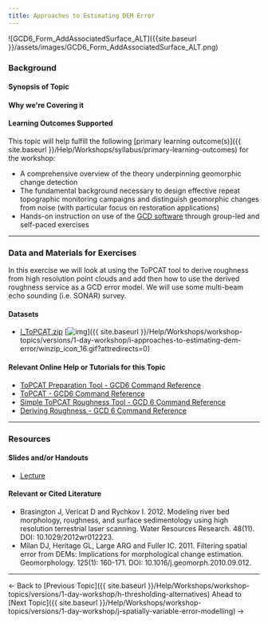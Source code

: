 ```yaml
---
title: Approaches to Estimating DEM Error
---
```


![GCD6_Form_AddAssociatedSurface_ALT]({{site.baseurl }}/assets/images/GCD6_Form_AddAssociatedSurface_ALT.png)

### Background

#### Synopsis of Topic

#### Why we're Covering it

#### Learning Outcomes Supported

This topic will help fulfill the following [primary learning outcome(s)]({{ site.baseurl }}/Help/Workshops/syllabus/primary-learning-outcomes) for the workshop:

- A comprehensive overview of the theory underpinning geomorphic change detection
- The fundamental background necessary to design effective repeat topographic monitoring campaigns and distinguish geomorphic changes from noise (with particular focus on restoration applications)
- Hands-on instruction on use of the [GCD software](http://www.joewheaton.org/Home/research/software/GCD) through group-led and self-paced exercises

------

### Data and Materials for Exercises

In this exercise we will look at using the ToPCAT tool to derive roughness from high resolution point clouds and add then how to use the derived roughness service as a GCD error model. We will use some multi-beam echo sounding (i.e. SONAR) survey. 

#### Datasets

- [I_ToPCAT.zip](http://etal.usu.edu/GCD/Workshop/2015_RRNW/Excercises/I_ToPCAT.zip) [![img](http://gcdworkshop.joewheaton.org/_/rsrc/1422837159323/workshop-topics/versions/1-day-workshop/i-approaches-to-estimating-dem-error/winzip_icon_16.gif)]({{ site.baseurl }}/Help/Workshops/workshop-topics/versions/1-day-workshop/i-approaches-to-estimating-dem-error/winzip_icon_16.gif?attredirects=0)

#### Relevant Online Help or Tutorials for this Topic

- [ToPCAT Preparation Tool - GCD6 Command Reference](http://gcd6help.joewheaton.org/gcd-command-reference/data-prep-menu/e-topcat-menu/i-topcat-preparation-tool)
- [ToPCAT - GCD6 Command Reference](http://gcd6help.joewheaton.org/gcd-command-reference/data-prep-menu/e-topcat-menu/ii-topcat-point-cloud-decimation-tool)
- [Simple ToPCAT Roughness Tool - GCD 6 Command Reference](http://gcd6help.joewheaton.org/gcd-command-reference/gcd-analysis-menu/b-roughness-analysis-submenu/i-simple-topcat-roughness)
- [Deriving Roughness - GCD 6 Command Reference](http://gcd6help.joewheaton.org/gcd-command-reference/gcd-project-explorer/d-dem-context-menu/iv-add-associated-surface/4-deriving-roughness)

------

### Resources

#### Slides and/or Handouts

-  [Lecture](http://etal.usu.edu/GCD/Workshop/2015_RRNW/Lectures/I_SpatiallyVariableDEMError.pdf)

#### Relevant or Cited Literature

- Brasington J, Vericat D and Rychkov I. 2012. Modeling river bed morphology, roughness, and surface sedimentology using high resolution terrestrial laser scanning. Water Resources Research. 48(11). DOI: 10.1029/2012wr012223.
- Milan DJ, Heritage GL, Large ARG and Fuller IC. 2011. Filtering spatial error from DEMs: Implications for morphological change estimation. Geomorphology. 125(1): 160-171. DOI: 10.1016/j.geomorph.2010.09.012.

------

← Back to [Previous Topic]({{ site.baseurl }}/Help/Workshops/workshop-topics/versions/1-day-workshop/h-thresholding-alternatives)         Ahead to [Next Topic]({{ site.baseurl }}/Help/Workshops/workshop-topics/versions/1-day-workshop/j-spatially-variable-error-modelling) →